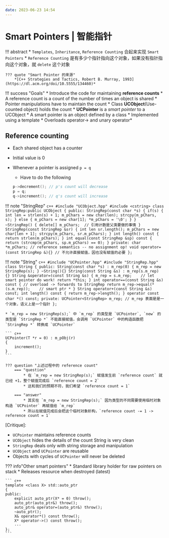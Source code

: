 ```yaml
---
date: 2023-06-23 14:54
---
```


# Smart Pointers | 智能指针

!!! abstract
    * `Templates`, `Inheritance`, `Reference Counting` 合起来实现 `Smart Pointers`
    * `Reference Counting` 是有多少个指针指向这个对象，如果没有指针指向这个对象，就 `delete` 这个对象

    ??? quote "Smart Pointer 的来源"
        *[C++ Strategies and Tactics, Robert B. Murray, 1993](https://dl.acm.org/doi/10.5555/134460)*


!!! success "Goals"
    * Introduce the code for maintaining **reference counts**
        * A reference count is a count of the number of times an object is shared
        * Pointer manipulations have to maintain the count
    * Class **UCObject**(Use-counted object) holds the count
    * **UCPointer** is a *smart pointer* to a UCObject
        * A smart pointer is an object defined by a class
        * Implemented using a template
        * Overloads operator->  and  unary operator*

## Reference counting

* Each shared object has a counter
* Initial value is 0
* Whenever a pointer is assigned `p = q`
    * Have to do the following

    ``` c++
    p->decrement(); // p's count will decrease 
    p = q;
    q->increment(); // q's count will increase
    ```

!!! note "StringRep"
    ``` c++
    #include "UCObject.hpp"
    #include <cstring>
    class StringRep:public UCObject
    {
    public:
        StringRep(const char *s)
        {
            if(s)
            {
                int len = strlen(s) + 1;
                m_pChars = new char(len);
                strcpy(m_pChars, s);
            }
            else
            {
                m_pChars = new char[1];
                *m_pChars = '\0';
            }
        }
        ~StringRep()
        {
            delete[] m_pChars;  // 引用计数是父类要做的事情
        }
        StringRep(const StringRep &sr)
        {
            int len sr.length();
            m_pChars = new char[len + 1];
            strcpy(m_pChars, sr.m_pChars);
        }
        int length() const
        {
            return strlen(m_pChars);
        }
        int equal(const StringRep &sp) const
        {
            return (strcmp(m_pChars, sp.m_pChars) == 0);
        }
    private:
        char *m_pChars;
        // reference semantics -- no assignment op!
        void operator=(const StringRep &){} // 不允许直接赋值，因也没有赋值的必要
    };
    ```

!!! note "String"
    ``` c++
    #include "UCPointer.hpp"
    #include "StringRep.hpp"
    class String
    {
    public:
        String(const char *s) : m_rep(0)
        {
            m_rep = new StringRep(s);
        }
        ~String(){}
        String(const String &s) : m_rep(s.m_rep) {}
        String &operator=(const String &s)
        {
            m_rep = s.m_rep;    // let smart pointer do work!
            return *this;
        }
        int operator==(const String &s) const
        {
            // overload -> forwards to StringRep
            return m_rep->equal(*(s.m_rep));    // smart ptr *
        }
        String operator+(const String &s) const;
        int length() const
        {
            return m_rep->length();
        }
        operator const char *() const;
    private:
        UCPointer<StringRep> m_rep; // m_rep 表面是是一个对象，语义上是一个指针
    };
    ```

    * `m_rep = new StringRep(s);` 中 `m_rep` 的类型是 `UCPointer`, `new` 的类型是 `StringRep *` 不能直接赋值，会调用 `UCPointer` 中的构造函数把 `StringRep *` 转换成 `UCPointer`

    ``` c++
    UCPointer(T *r = 0) : m_pObj(r)
    {
        increment();
    }
    ```

    ??? question "上述过程中的 reference count"
        === "question"
            * 在 `m_rep = new StringRep(s);` 赋值发生前 `reference count` 就已经 +1，整个赋值完成后 `reference count = 2` 
            * 这和我们的预期不符，我们希望 `reference count = 1`

        === "answer"
            * 其实在 `m_rep = new StringRep(s);` 因为类型的不同需要使用临时对象构造 `UCPointer` 再赋值给 `m_rep`
            * 所以在赋值完成后会把这个临时对象析构，`reference count -= 1 -> reference count = 1` 


[Critique]:
* `UCPointer` maintains reference counts
* `UCObject` hides the details of the count String is very clean
* `StringRep` deals only with string storage and manipulation
* `UCObject` and `UCPointer` are reusable
* Objects with cycles of `UCPointer` will never be deleted

??? info"Other smart pointers"
    * Standard library holder for raw pointers on stack
    * Releases resource when destroyed (latest)

    ``` c++
    template <class X> std::auto_ptr
    {
    public:
        explicit auto_ptr(X* = 0) throw();
        auto_ptr(auto_ptr&) throw();
        auto_ptr& operator=(auto_ptr&) throw();
        ~auto_ptr();
        X& operator*() const throw();
        X* operator->() const throw();
        ···
    };
    ```